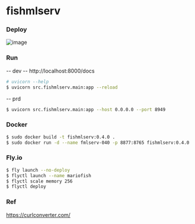 # fishmlserv

### Deploy
![image](https://github.com/user-attachments/assets/aa0556f8-1873-4adc-af03-69b0a1a69eb4)

### Run
-- dev
-- http://localhost:8000/docs
```bash
# uvicorn --help
$ uvicorn src.fishmlserv.main:app --reload
```
-- prd
```bash
$ uvicorn src.fishmlserv.main:app --host 0.0.0.0 --port 8949
```

### Docker
```bash
$ sudo docker build -t fishmlserv:0.4.0 .
$ sudo docker run -d --name fmlserv-040 -p 8877:8765 fishmlserv:0.4.0
```
 
### Fly.io
```bash
$ fly launch --no-deploy
$ flyctl launch --name mariofish
$ flyctl scale memory 256
$ flyctl deploy
```
### Ref
https://curlconverter.com/
